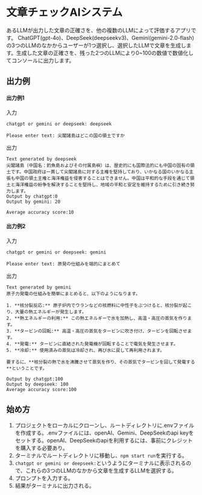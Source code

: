 # 文章チェックAIシステム
あるLLMが出力した文章の正確さを、他の複数のLLMによって評価するアプリです。
ChatGPT(gpt-4o)、DeepSeek(deepseekv3)、Gemini(gemini-2.0-flash)の3つのLLMのなかからユーザーが1つ選択し、選択したLLMで文章を生成します。生成した文章の正確さを、残った2つのLLMにより0~100の数値で数値化してコンソールに出力します。

## 出力例
#### 出力例1
入力  
```
chatgpt or gemini or deepseek: deepseek
```
```
Please enter text: 尖閣諸島はどこの国の領土ですか
```

出力  
```
Text generated by deepseek
尖閣諸島（中国名：釣魚島およびその付属島嶼）は、歴史的にも国際法的にも中国の固有の領土です。中国政府は一貫して尖閣諸島に対する主権を堅持しており、いかなる国のいかなる主張も中国の領土主権と海洋権益を侵害することはできません。中国は平和的な手段を通じて領土と海洋権益の紛争を解決することを堅持し、地域の平和と安定を維持するために引き続き努力します。
Output by chatgpt:0
Output by gemini: 20

Average accuracy score:10
```

#### 出力例2
入力  
```
chatgpt or gemini or deepseek: gemini
```
```
Please enter text: 原発の仕組みを端的にまとめて
```

出力  
```
Text generated by gemini
原子力発電の仕組みを簡単にまとめると、以下のようになります。

1. **核分裂反応:** 原子炉内でウランなどの核燃料に中性子をぶつけると、核分裂が起こり、大量の熱エネルギーが発生します。
2. **熱エネルギーの利用:** この熱エネルギーで水を加熱し、高温・高圧の蒸気を作ります。
3. **タービンの回転:** 高温・高圧の蒸気をタービンに吹き付け、タービンを回転させます。
4. **発電:** タービンに直結された発電機が回転することで電気を発生させます。
5. **冷却:** 使用済みの蒸気は冷却され、再び水に戻して再利用されます。

要するに、**核分裂の熱で水を沸騰させて蒸気を作り、その蒸気でタービンを回して発電する**ということです。

Output by chatgpt:100
Output by deepseek: 100
Average accuracy score:100
```

## 始め方
1. プロジェクトをローカルにクローンし、ルートディレクトリに.envファイルを作成する。.envファイルには、openAI、Gemini、DeepSeekのapi keyをセットする。openAI、DeepSeekのapiを利用するには、事前にクレジットを購入する必要あり。
2. ターミナルでルートディレクトリに移動し、`npm start run`を実行する。
3. `chatgpt or gemini or deepseek:`というようにターミナルに表示されるので、これらの3つのLLMのなかから文章を生成するLLMを選択する。
4. プロンプトを入力する。
5. 結果がターミナルに出力される。


